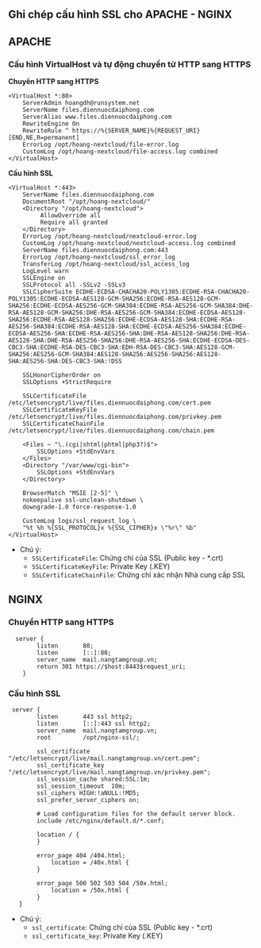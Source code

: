 ## Ghi chép cấu hình SSL cho APACHE - NGINX## APACHE### Cấu hình VirtualHost và tự động chuyển từ HTTP sang HTTPS**Chuyển HTTP sang HTTPS**```<VirtualHost *:80>    ServerAdmin hoangdh@runsystem.net    ServerName files.diennuocdaiphong.com    ServerAlias www.files.diennuocdaiphong.com	RewriteEngine On	RewriteRule ^ https://%{SERVER_NAME}%{REQUEST_URI} [END,NE,R=permanent]    ErrorLog /opt/hoang-nextcloud/file-error.log    CustomLog /opt/hoang-nextcloud/file-access.log combined</VirtualHost>```**Cấu hình SSL**```<VirtualHost *:443>	ServerName files.diennuocdaiphong.com	DocumentRoot "/opt/hoang-nextcloud/"  	<Directory "/opt/hoang-nextcloud">		 AllowOverride all		 Require all granted	</Directory>	ErrorLog /opt/hoang-nextcloud/nextcloud-error.log	CustomLog /opt/hoang-nextcloud/nextcloud-access.log combined	ServerName files.diennuocdaiphong.com:443	ErrorLog /opt/hoang-nextcloud/ssl_error_log	TransferLog /opt/hoang-nextcloud/ssl_access_log	LogLevel warn	SSLEngine on	SSLProtocol all -SSLv2 -SSLv3	SSLCipherSuite ECDHE-ECDSA-CHACHA20-POLY1305:ECDHE-RSA-CHACHA20-POLY1305:ECDHE-ECDSA-AES128-GCM-SHA256:ECDHE-RSA-AES128-GCM-SHA256:ECDHE-ECDSA-AES256-GCM-SHA384:ECDHE-RSA-AES256-GCM-SHA384:DHE-RSA-AES128-GCM-SHA256:DHE-RSA-AES256-GCM-SHA384:ECDHE-ECDSA-AES128-SHA256:ECDHE-RSA-AES128-SHA256:ECDHE-ECDSA-AES128-SHA:ECDHE-RSA-AES256-SHA384:ECDHE-RSA-AES128-SHA:ECDHE-ECDSA-AES256-SHA384:ECDHE-ECDSA-AES256-SHA:ECDHE-RSA-AES256-SHA:DHE-RSA-AES128-SHA256:DHE-RSA-AES128-SHA:DHE-RSA-AES256-SHA256:DHE-RSA-AES256-SHA:ECDHE-ECDSA-DES-CBC3-SHA:ECDHE-RSA-DES-CBC3-SHA:EDH-RSA-DES-CBC3-SHA:AES128-GCM-SHA256:AES256-GCM-SHA384:AES128-SHA256:AES256-SHA256:AES128-SHA:AES256-SHA:DES-CBC3-SHA:!DSS	SSLHonorCipherOrder on	SSLOptions +StrictRequire	SSLCertificateFile /etc/letsencrypt/live/files.diennuocdaiphong.com/cert.pem	SSLCertificateKeyFile /etc/letsencrypt/live/files.diennuocdaiphong.com/privkey.pem	SSLCertificateChainFile /etc/letsencrypt/live/files.diennuocdaiphong.com/chain.pem	<Files ~ "\.(cgi|shtml|phtml|php3?)$">		SSLOptions +StdEnvVars	</Files>	<Directory "/var/www/cgi-bin">		SSLOptions +StdEnvVars	</Directory>	BrowserMatch "MSIE [2-5]" \	nokeepalive ssl-unclean-shutdown \	downgrade-1.0 force-response-1.0	CustomLog logs/ssl_request_log \	"%t %h %{SSL_PROTOCOL}x %{SSL_CIPHER}x \"%r\" %b"</VirtualHost>```- Chú ý:	- `SSLCertificateFile`: Chứng chỉ của SSL (Public key - *.crt)	- `SSLCertificateKeyFile`: Private Key (.KEY)	- `SSLCertificateChainFile`: Chứng chỉ xác nhận Nhà cung cấp SSL	## NGINX### Chuyển HTTP sang HTTPS```  server {		listen       80;		listen       [::]:80;		server_name	 mail.nangtamgroup.vn;		return 301 https://$host:8443$request_uri;	}```### Cấu hình SSL``` server {		listen       443 ssl http2;		listen       [::]:443 ssl http2;		server_name  mail.nangtamgroup.vn;		root         /opt/nginx-ssl/;		ssl_certificate "/etc/letsencrypt/live/mail.nangtamgroup.vn/cert.pem";		ssl_certificate_key "/etc/letsencrypt/live/mail.nangtamgroup.vn/privkey.pem";		ssl_session_cache shared:SSL:1m;		ssl_session_timeout  10m;		ssl_ciphers HIGH:!aNULL:!MD5;		ssl_prefer_server_ciphers on;		# Load configuration files for the default server block.		include /etc/nginx/default.d/*.conf;		location / {		}		error_page 404 /404.html;			location = /40x.html {		}		error_page 500 502 503 504 /50x.html;			location = /50x.html {		}   }```- Chú ý:	- `ssl_certificate`: Chứng chỉ của SSL (Public key - *.crt)	- `ssl_certificate_key`: Private Key (.KEY)	